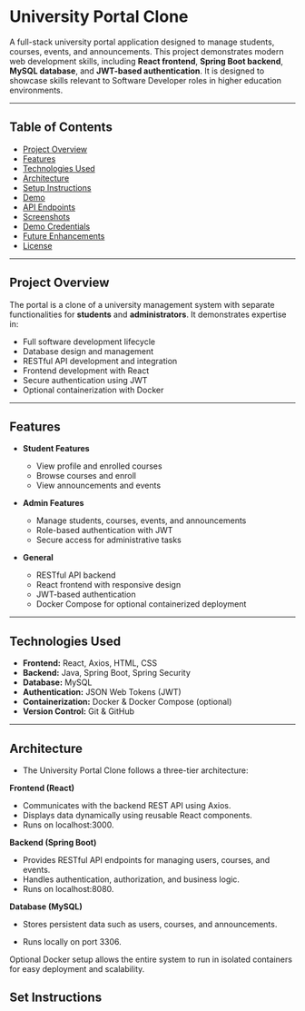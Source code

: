 # University Portal Clone

A full-stack university portal application designed to manage students, courses, events, and announcements. This project demonstrates modern web development skills, including **React frontend**, **Spring Boot backend**, **MySQL database**, and **JWT-based authentication**. It is designed to showcase skills relevant to Software Developer roles in higher education environments.

---

## Table of Contents
- [Project Overview](#project-overview)
- [Features](#features)
- [Technologies Used](#technologies-used)
- [Architecture](#architecture)
- [Setup Instructions](#setup-instructions)
- [Demo](#demo)
- [API Endpoints](#api-endpoints)
- [Screenshots](#screenshots)
- [Demo Credentials](#demo-credentials)
- [Future Enhancements](#future-enhancements)
- [License](#license)

---

## Project Overview
The portal is a clone of a university management system with separate functionalities for **students** and **administrators**. It demonstrates expertise in:
- Full software development lifecycle
- Database design and management
- RESTful API development and integration
- Frontend development with React
- Secure authentication using JWT
- Optional containerization with Docker

---

## Features
- **Student Features**
  - View profile and enrolled courses
  - Browse courses and enroll
  - View announcements and events

- **Admin Features**
  - Manage students, courses, events, and announcements
  - Role-based authentication with JWT
  - Secure access for administrative tasks

- **General**
  - RESTful API backend
  - React frontend with responsive design
  - JWT-based authentication
  - Docker Compose for optional containerized deployment

---

## Technologies Used
- **Frontend:** React, Axios, HTML, CSS  
- **Backend:** Java, Spring Boot, Spring Security  
- **Database:** MySQL  
- **Authentication:** JSON Web Tokens (JWT)  
- **Containerization:** Docker & Docker Compose (optional)  
- **Version Control:** Git & GitHub  

---

## Architecture

- The University Portal Clone follows a three-tier architecture:

 **Frontend (React)**
  - Communicates with the backend REST API using Axios.
  - Displays data dynamically using reusable React components.
  - Runs on localhost:3000.

 **Backend (Spring Boot)**
 - Provides RESTful API endpoints for managing users, courses, and events.
-   Handles authentication, authorization, and business logic.
- Runs on localhost:8080.

**Database (MySQL)**

- Stores persistent data such as users, courses, and announcements.

- Runs locally on port 3306.

Optional Docker setup allows the entire system to run in isolated containers for easy deployment and scalability.

## Set Instructions

